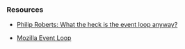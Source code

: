 ### Resources
* [Philip Roberts: What the heck is the event loop anyway?][eventloop]
  
* [Mozilla Event Loop][mdn]

[mdn]:https://developer.mozilla.org/en-US/docs/Web/JavaScript/EventLoop

[eventloop]:https://www.youtube.com/watch?v=8aGhZQkoFbQ
  

